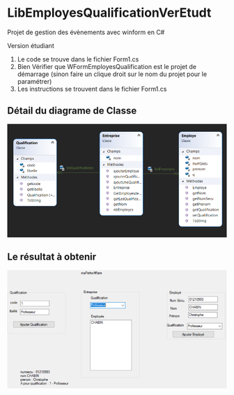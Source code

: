 # LibEmployesQualificationVerEtudt
Projet de gestion des évènements avec winform en C#

Version étudiant


1. Le code se trouve dans le fichier Form1.cs
2. Bien Vérifier que WFormEmployesQualification est le projet de démarrage
   (sinon faire un clique droit sur le nom du projet pour le paramétrer)
3. Les instructions se trouvent dans le fichier Form1.cs

## Détail du diagrame de Classe
![ClassDriagram](/images/ClassDiagram.PNG)

## Le résultat à obtenir
![resultat](/images/vue.PNG)
